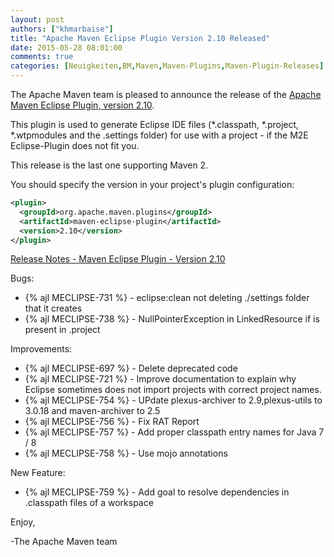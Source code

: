 ```yaml
---
layout: post
authors: ["khmarbaise"]
title: "Apache Maven Eclipse Plugin Version 2.10 Released"
date: 2015-05-28 08:01:00
comments: true
categories: [Neuigkeiten,BM,Maven,Maven-Plugins,Maven-Plugin-Releases]
---
```

The Apache Maven team is pleased to announce the release of the 
[Apache Maven Eclipse Plugin, version 2.10](https://maven.apache.org/plugins/maven-eclipse-plugin/).


This plugin is used to generate Eclipse IDE files (*.classpath, *.project,
*.wtpmodules and the .settings folder) for use with a project - if the M2E
Eclipse-Plugin does not fit you.

This release is the last one supporting Maven 2.

You should specify the version in your project's plugin configuration:

``` xml
<plugin>
  <groupId>org.apache.maven.plugins</groupId>
  <artifactId>maven-eclipse-plugin</artifactId>
  <version>2.10</version>
</plugin>
```
<!-- more -->

[Release Notes - Maven Eclipse Plugin - Version 2.10](https://issues.apache.org/jira/secure/ReleaseNote.jspa?projectId=12317423&version=12330751)

Bugs:

 * {% ajl MECLIPSE-731 %} - eclipse:clean not deleting ./settings folder that it creates
 * {% ajl MECLIPSE-738 %} - NullPointerException in LinkedResource if <locationURI> is present in .project

Improvements:

 * {% ajl MECLIPSE-697 %} - Delete deprecated code
 * {% ajl MECLIPSE-721 %} - Improve documentation to explain why Eclipse sometimes does not import projects with correct project names.
 * {% ajl MECLIPSE-754 %} - UPdate plexus-archiver to 2.9,plexus-utils to 3.0.18 and maven-archiver to 2.5
 * {% ajl MECLIPSE-756 %} - Fix RAT Report
 * {% ajl MECLIPSE-757 %} - Add proper classpath entry names for Java 7 / 8
 * {% ajl MECLIPSE-758 %} - Use mojo annotations

New Feature:

 * {% ajl MECLIPSE-759 %} - Add goal to resolve dependencies in .classpath files of a workspace

Enjoy,

-The Apache Maven team


